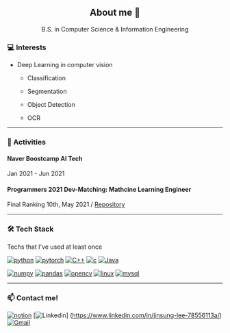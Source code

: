 <h2 align="center">About me 👋 </h2>

<p align="center">B.S. in Computer Science & Information Engineering</p>

<h3>💻 Interests</h3>

- Deep Learning in computer vision

  - Classification

  - Segmentation

  - Object Detection

  - OCR

    

------



<h3>👯 Activities</h3>



<h4>Naver Boostcamp AI Tech</h4> Jan 2021 - Jun 2021



<h4>Programmers 2021 Dev-Matching: Mathcine Learning Engineer</h4> 
Final Ranking 10th, May 2021 / <a href="https://github.com/ssun-g/machine_learning/tree/master/2021_dev_matching_ML">Repository</a>



------



<h3>🛠 Tech Stack</h3> Techs that I've used at least once

[![python](http://img.shields.io/badge/-python-3776AB?style=flat-square&logo=python&logoColor=white)]() [![pytorch](http://img.shields.io/badge/-PyTorch-ee4c2c?style=flat-square&logo=PyTorch&logoColor=white)]() [![C++](https://img.shields.io/badge/C++-00599C?style=flat-square&logo=C%2B%2B&logoColor=white)]() [![c](https://img.shields.io/badge/c-A8B9CC?style=flat-square&logo=c&logoColor=white)]() [![Java](https://img.shields.io/badge/-Java-007396?style=flat-square&logo=Java&logoColor=white)]()

[![numpy](https://img.shields.io/badge/NumPy-0123243?style=flat-square&logo=NumPy&logoColor=white)]() [![pandas](https://img.shields.io/badge/pandas-150458?style=flat-square&logo=pandas&logoColor=white)]() [![opencv](https://img.shields.io/badge/OpenCV-5C3EE8?style=flat-square&logo=OpenCV&logoColor=white)]() [![linux](https://img.shields.io/badge/Linux-FCC624?style=flat-square&logo=Linux&logoColor=white)]() [![mysql](https://img.shields.io/badge/MySQL-4479A1?style=flat-square&logo=MySQL&logoColor=white)]()



------



<h3>📫 Contact me!</h3>

[![notion](http://img.shields.io/badge/Notion-000000?style=flat-square&logo=Notion&link=https://www.notion.so/Jinsung-s-Activities-AI-2e0fc04e5a914941b4a141ed4d4848a7)](https://www.notion.so/Jinsung-s-Activities-AI-2e0fc04e5a914941b4a141ed4d4848a7) [![Linkedin](http://img.shields.io/badge/-LinkedIn-0A66C2?style=flat-square&logo=LinkedIn&link=https://www.linkedin.com/in/jinsung-lee-78556113a/)] (https://www.linkedin.com/in/jinsung-lee-78556113a/)[![Gmail](http://img.shields.io/badge/-Gmail-EA4335?style=flat-square&logo=Gmail&logoColor=ffffff&link=jinsung3325@gmail.com)](jinsung@gmail.com)
